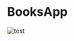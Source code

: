 # BooksApp



![test](https://user-images.githubusercontent.com/36175704/204420431-66c3d9c7-3b1b-491b-8d78-7d1ab11374d7.gif)
